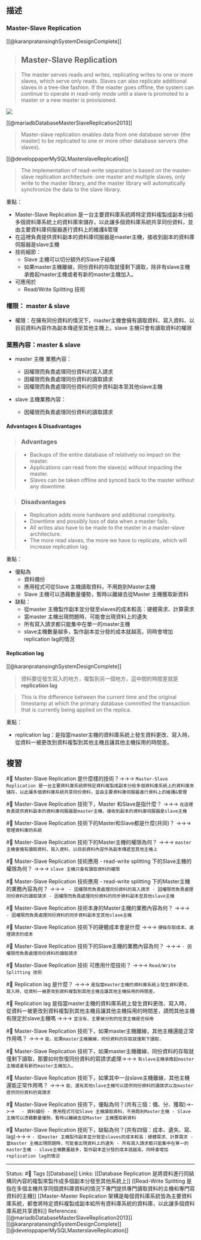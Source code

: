 ## 描述


### Master-Slave Replication
[[@karanpratansinghSystemDesignComplete]]

> ## Master-Slave Replication

> The master serves reads and writes, replicating writes to one or more slaves, which serve only reads. Slaves can also replicate additional slaves in a tree-like fashion. If the master goes offline, the system can continue to operate in read-only mode until a slave is promoted to a master or a new master is provisioned.

![](https://raw.githubusercontent.com/karanpratapsingh/portfolio/master/public/static/courses/system-design/chapter-II/database-replication/master-slave-replication.png)


[[@mariadbDatabaseMasterSlaveReplication2013]]
> Master-slave replication enables data from one database server (the master) to be replicated to one or more other database servers (the slaves).

[[@developpaperMySQLMasterslaveReplication]]
>The implementation of read-write separation is based on the master-slave replication architecture: one master and multiple slaves, only write to the master library, and the master library will automatically synchronize the data to the slave library.

 重點：
 - Master-Slave Replication 是一台主要資料庫系統將特定資料複製成副本分給多個資料庫系統上的資料庫來儲存，以此讓多個資料庫系統共享同份資料，並由主要資料庫伺服器進行資料上的維護&管理
 - 在這裡負責提供資料副本的資料庫伺服器是master主機，接收到副本的資料庫伺服器是slave主機
 - 技術細節：
	 - Slave 主機可以切分額外的Slave子結構
	 - 如果master主機離線，同份資料的存取就僅剩下讀取，除非有slave主機承擔起master主機或者有新的master主機加入。
- 可應用於
	- Read/Write Splitting 技術


### 權限： master & slave 
 - 權限：在擁有同份資料的情況下，master主機會擁有讀取資料、寫入資料、以目前資料內容作為副本傳遞至其他主機上。slave 主機只會有讀取資料的權限

### 業務內容：master & slave
 -  master 主機 業務內容：
	- 因權限而負責處理同份資料的寫入請求
	- 因權限而負責處理同份資料的讀取請求
	- 因權限而負責處理同份資料的同步資料副本至其他slave主機

- slave 主機業務內容：
	- 因權限而負責處理同份資料的讀取請求

#### Advantages & Disadvantages

> ### Advantages

> -   Backups of the entire database of relatively no impact on the master.
> -   Applications can read from the slave(s) without impacting the master.
> -  Slaves can be taken offline and synced back to the master without any downtime.

> ### Disadvantages

> -   Replication adds more hardware and additional complexity.
> -   Downtime and possibly loss of data when a master fails.
> -   All writes also have to be made to the master in a master-slave architecture.
> -   The more read slaves, the more we have to replicate, which will increase replication lag.

重點：
- 優點為
	- 資料備份
	- 應用程式可從Slave 主機讀取資料，不用跑到Master主機
	- Slave 主機可以憑藉數量優勢，暫時以離線去從Master 主機獲取新資料
- 缺點：
	- 從master 主機製作副本並分發至slaves的成本較高：硬體需求、計算需求
	- 當master 主機出現問題時，可能會出現資料上的遺失
	- 所有寫入請求都只能集中在單一的master主機
	- slave主機數量越多，製作副本並分發的成本就越高，同時會增加replication lag的情況

#### Replication lag
[[@karanpratansinghSystemDesignComplete]]
> 資料要從發生寫入的地方，複製到另一個地方，這中間的時間差就是**replication lag**

> This is the difference between the current time and the original timestamp at which the primary database committed the transaction that is currently being applied on the replica.


重點：
- replication lag：是指當master主機的資料庫系統上發生資料更改、寫入時，從資料一被更改到資料複製到其他主機且讓其他主機採用的時間差。

## 複習

#🧠 Master-Slave Replication 是什麼樣的技術？->->-> `Master-Slave Replication 是一台主要資料庫系統將特定資料複製成副本分給多個資料庫系統上的資料庫來儲存，以此讓多個資料庫系統共享同份資料，並由主要資料庫伺服器進行資料上的維護&管理`
<!--SR:!2024-03-19,346,250-->


#🧠 Master-Slave Replication 技術下，Master 和Slave是指什麼？ ->->-> `在這裡負責提供資料副本的資料庫伺服器是master主機，接收到副本的資料庫伺服器是slave主機`
<!--SR:!2023-04-25,150,250-->

#🧠 Master-Slave Replication 技術下的Master和Slave都是什麼(共同)？ ->->-> `管理資料庫的系統`
<!--SR:!2023-05-31,172,250-->

#🧠 Master-Slave Replication 技術下的Master主機的權限為何？ ->->-> `master主機會擁有讀取資料、寫入資料、以目前資料內容作為副本傳遞至其他主機上`
<!--SR:!2023-06-07,69,230-->

#🧠 Master-Slave Replication 技術應用 - read-write splitting 下的Slave主機的權限為何？ ->->-> `slave 主機只會有讀取資料的權限`
<!--SR:!2023-06-26,192,250-->

#🧠 Master-Slave Replication 技術應用 - read-write splitting 下的Master主機的業務內容為何？ ->->-> `	- 因權限而負責處理同份資料的寫入請求 - 因權限而負責處理同份資料的讀取請求 - 因權限而負責處理同份資料的同步資料副本至其他slave主機`
<!--SR:!2023-05-11,27,190-->

#🧠 Master-Slave Replication 技術本身的Master主機的業務內容為何？ ->->-> ` - 因權限而負責處理同份資料的同步資料副本至其他slave主機`

#🧠 Master-Slave Replication 技術下的硬體成本會是什麼 ->->-> `硬碟存取成本、處理請求的成本`
<!--SR:!2023-12-22,280,248-->

#🧠 Master-Slave Replication 技術下的Slave主機的業務內容為何？ ->->-> `- 因權限而負責處理同份資料的讀取請求`
<!--SR:!2023-06-02,174,250-->

#🧠 Master-Slave Replication 技術 可應用什麼技術？ ->->-> `Read/Write Splitting 技術`
<!--SR:!2023-05-29,169,250-->

#🧠 Replication lag 是什麼？ ->->-> `是指當master主機的資料庫系統上發生資料更改、寫入時，從資料一被更改到資料複製到其他主機且讓其他主機採用的時間差。`
<!--SR:!2023-08-10,203,230-->


#🧠 Replication lag 是指當master主機的資料庫系統上發生資料更改、寫入時，從資料一被更改到資料複製到其他主機且讓其他主機採用的時間差，請問其他主機有限定於slave主機嗎 ->->-> `並沒有，主要被分到的任意主機是否採用`
<!--SR:!2023-04-16,144,250-->


#🧠 Master-Slave Replication 技術下，如果master主機離線，其他主機還能正常作用嗎？ ->->-> `能，如果master主機離線，同份資料的存取就僅剩下讀取，`
<!--SR:!2023-06-10,178,250-->

#🧠 Master-Slave Replication 技術下，如果master主機離線，同份資料的存取就僅剩下讀取，那要如何恢復同份資料的寫請求處理->->-> `有slave主機承擔起master主機或者有新的master主機加入。`
<!--SR:!2023-10-26,258,249-->

#🧠 Master-Slave Replication 技術下，如果其中一台slave主機離線，其他主機還能正常作用嗎？  ->->-> `能，還有其他slave主機可以提供同份資料的讀請求以及master提供同份資料的寫請求`
<!--SR:!2023-04-17,144,250-->

#🧠 Master-Slave Replication 技術下，優點為何？(共有三個：備、分、獲取)->->-> `	- 資料備份 - 應用程式可從Slave 主機讀取資料，不用跑到Master主機 - Slave 主機可以憑藉數量優勢，暫時以離線去從Master 主機獲取新資料`
<!--SR:!2023-09-03,202,248-->


#🧠  Master-Slave Replication 技術下，缺點為何？(共有四個：成本、遺失、寫、lag)->->-> `- 從master 主機製作副本並分發至slaves的成本較高：硬體需求、計算需求 - 當master 主機出現問題時，可能會出現資料上的遺失 - 所有寫入請求都只能集中在單一的master主機 - slave主機數量越多，製作副本並分發的成本就越高，同時會增加replication lag的情況`
<!--SR:!2023-05-04,24,170-->

---
Status: #🌱 
Tags
[[Database]]
Links:
[[Database Replication  是將資料進行同結構同內容的複製來製作成多個副本分發至其他系統上]]
[[Read-Write Splitting 是指在多個主機共享同個資料庫資料的情況下專門提供專門讀取資料的主機和專門寫資料的主機]]
[[Master-Master Replication 架構是每個資料庫系統皆為主要資料庫系統，都會將特定資料複製成副本給所有資料庫系統的資料庫，以此讓多個資料庫系統共享資料]]
References:
[[@mariadbDatabaseMasterSlaveReplication2013]]
[[@karanpratansinghSystemDesignComplete]]
[[@developpaperMySQLMasterslaveReplication]]